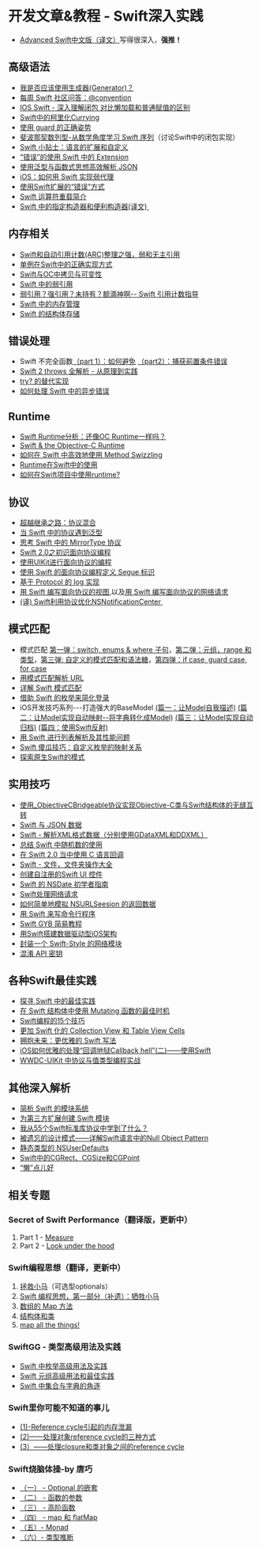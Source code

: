 # 开发文章&教程 - Swift深入实践
- [Advanced Swift中文版（译文）][1]写得很深入，**强推！**

## 高级语法
- [我是否应该使用生成器(Generator)？][2]
- [每周 Swift 社区问答：@convention][3]
- [IOS Swift - 深入理解闭包 对比懒加载和普通赋值的区别][4]
- [Swift中的柯里化Currying][5]
- [使用 guard 的正确姿势][6]
- [斐波那契数列型-从数学角度学习 Swift 序列][7]（讨论Swift中的闭包实现）
- [Swift 小贴士：语言的扩展和自定义][8]
- [“错误”的使用 Swift 中的 Extension][9]
- [使用泛型与函数式思想高效解析 JSON][10]
- [iOS：如何用 Swift 实现弱代理][11]
- [使用Swift扩展的“错误”方式][12]
- [Swift 运算符重载简介][13]
- [Swift 中的指定构造器和便利构造器(译文) ][14]

## 内存相关
- [Swift和自动引用计数(ARC)整理之强，弱和无主引用][15]
- [单例在Swift中的正确实现方式][16]
- [Swift与OC中拷贝与可变性][17]
- [Swift 中的弱引用][18]
- [弱引用？强引用？未持有？额滴神啊-- Swift 引用计数指导][19]
- [Swift 中的内存管理][20]
- [Swift 的结构体存储][21]

## 错误处理
- Swift 不完全函数[（part 1）：如何避免][22] [（part2）：捕获前置条件错误][23]
- [Swift 2 throws 全解析 - 从原理到实践][24]
- [try? 的替代实现][25]
- [如何处理 Swift 中的异步错误][26]

## Runtime
- [Swift Runtime分析：还像OC Runtime一样吗？][27]
- [Swift & the Objective-C Runtime][28]
- [如何在 Swift 中高效地使用 Method Swizzling][29]
- [Runtime在Swift中的使用][30]
- [如何在Swift项目中使用runtime?][31]

## 协议
- [超越继承之路：协议混合][32]
- [当 Swift 中的协议遇到泛型][33]
- [思考 Swift 中的 MirrorType 协议][34]
- [Swift 2.0之初识面向协议编程][35]
- [使用UIKit进行面向协议的编程][36]
- [使用 Swift 的面向协议编程定义 Segue 标识][37]
- [基于 Protocol 的 log 实现][38]
- [用 Swift 编写面向协议的视图][39],以及[用 Swift 编写面向协议的网络请求][40]
- [(译) Swift利用协议优化NSNotificationCenter ][41]

## 模式匹配
- 模式匹配 [第一弹：switch, enums & where 子句][42]，[第二弹：元组，range 和类型][43]，[第三弹: 自定义的模式匹配和语法糖][44]，[第四弹：if case, guard case, for case][45]
- [用模式匹配解析 URL][46]
- [详解 Swift 模式匹配][47]
- [借助 Swift 的枚举来简化登录][48]
- iOS开发技巧系列---打造强大的BaseModel [(篇一：让Model自我描述)][49] [(篇二：让Model实现自动映射--将字典转化成Model)][50] [(篇三：让Model实现自动归档)][51] [(篇四：使用Swift反射)][52]
- [用 Swift 进行列表解析及其性能问题][53]
- [Swift 傻瓜技巧：自定义枚举的映射关系][54]
- [探索原生Swift的模式][55]

## 实用技巧
- [使用\_ObjectiveCBridgeable协议实现Objective-C类与Swift结构体的无缝互转][56]
- [Swift 与 JSON 数据][57]
- [Swift - 解析XML格式数据（分别使用GDataXML和DDXML）][58]
- [总结 Swift 中随机数的使用][59]
- [在 Swift 2.0 当中使用 C 语言回调][60]
- [Swift - 文件，文件夹操作大全][61]
- [创建自注册的Swift UI 控件][62]
- [Swift 的 NSDate 初学者指南][63]
- [Swift处理网络请求][64]
- [如何简单地模拟 NSURLSeesion 的返回数据][65]
- [用 Swift 来写命令行程序][66]
- [Swift GYB 简易教程][67]
- [用Swift搭建数据驱动型iOS架构][68]
- [封装一个 Swift-Style 的网络模块][69]
- [混淆 API 密钥][70]

## 各种Swift最佳实践
- [探寻 Swift 中的最佳实践][71]
- [在 Swift 结构体中使用 Mutating 函数的最佳时机][72]
- [Swift编程的15个技巧][73]
- [更加 Swift 化的 Collection View 和 Table View Cells][74]
- [拥抱未来：更优雅的 Swift 写法][75]
 - [iOS如何优雅的处理“回调地狱Callback hell”(二)——使用Swift][76]
- [WWDC-UIKit 中协议与值类型编程实战][77]

## 其他深入解析
- [简析 Swift 的模块系统][78]
- [为第三方扩展创建 Swift 模块][79]
- [我从55个Swift标准库协议中学到了什么？][80]
- [被遗忘的设计模式——详解Swift语言中的Null Object Pattern][81]
- [静态类型的 NSUserDefaults][82]
- [Swift中的CGRect、CGSize和CGPoint][83]
- [“懒”点儿好][84]

## 相关专题
### Secret of Swift Performance（翻译版，更新中）
1. Part 1 - [Measure][85]
2. Part 2 - [Look under the hood][86]

### Swift编程思想（翻译，更新中）
1. [拯救小马][87]（可选型optionals）
2. [Swift 编程思想，第一部分（补遗）：牺牲小马][88]
2. [数组的 Map 方法][89]
3. [结构体和类][90]
1. [map all the things!][91]

### SwiftGG - 类型高级用法及实践
- [Swift 中枚举高级用法及实践][92]
- [Swift 元组高级用法和最佳实践][93]
- [Swift 中集合与字典的角逐][94]

### Swift里你可能不知道的事儿
- [(1)-Reference cycle引起的内存泄漏][95]
- [(2)——处理对象reference cycle的三种方式][96]
- [(3）——处理closure和类对象之间的reference cycle][97]

### Swift烧脑体操-by 唐巧
- [（一） - Optional 的嵌套][98]
- [（二） - 函数的参数][99]
- [（三） - 高阶函数][100]
- [（四） - map 和 flatMap][101]
- [（五）- Monad][102]
- [（六）- 类型推断][103]

[1]:	http://www.jianshu.com/p/18744b078508 "Advanced Swift中文版"
[2]:	http://swift.gg/2016/04/14/should-i-be-using-a-generator-or-not/ "我是否应该使用生成器(Generator)？"
[3]:	http://swift.gg/2016/05/18/swift-qa-2016-05-18/ "每周 Swift 社区问答：@convention"
[4]:	http://blog.csdn.net/zimo2013/article/details/50073691 "IOS_Swift_深入理解闭包 对比懒加载和普通赋值的区别"
[5]:	http://segmentfault.com/a/1190000004340919 "Swift中的柯里化Currying"
[6]:	http://swift.gg/2016/02/14/swift-guard-radix/ "使用 guard 的正确姿势"
[7]:	http://swift.gg/2015/12/04/the-fibonacci-sequencetype/ "斐波那契数列型-从数学角度学习 Swift 序列"
[8]:	http://www.cocoachina.com/swift/20151223/14774.html
[9]:	http://swift.gg/2016/05/16/using-swift-extensions/ "“错误”的使用 Swift 中的 Extension"
[10]:	http://codebuild.me/2015/09/14/efficient-json-in-swift-with-functional-concepts-and-generics/
[11]:	http://swift.gg/2016/01/19/ios-weak-delegates-swift/ "iOS：如何用 Swift 实现弱代理"
[12]:	http://geek.csdn.net/news/detail/67296 "使用Swift扩展的“错误”方式"
[13]:	http://swift.gg/2016/04/19/operator-overloading-swift/ "Swift 运算符重载简介"
[14]:	http://www.jianshu.com/p/22e666332f01 "Swift 中的指定构造器和便利构造器 [译文]"
[15]:	http://www.devtf.cn/?p=462
[16]:	http://www.devtf.cn/?p=937
[17]:	http://649395594.github.io/blog/2015/12/23/swiftyu-oczhong-kao-bei-yu-ke-bian-xing/ "Swift与OC中拷贝与可变性"
[18]:	http://swift.gg/2015/12/28/friday-qa-2015-12-11-swift-weak-references/ "Friday Q&A 2015-12-11：Swift 中的弱引用"
[19]:	http://www.cocoachina.com/swift/20160202/15182.html
[20]:	http://forrestchang.github.io/2016/04/15/swift-arc-notes/
[21]:	http://swift.gg/2016/06/08/friday-qa-2016-01-29-swift-struct-storage/ "Friday Q&A 2016-01-29: Swift 的结构体存储"
[22]:	http://www.cocoachina.com/swift/20160321/15729.html
[23]:	http://www.cocoachina.com/swift/20160323/15751.html
[24]:	http://www.ibm.com/developerworks/cn/mobile/mo-cn-swift/index.html "Swift 2 throws 全解析 - 从原理到实践"
[25]:	http://swift.gg/2015/10/13/alternatives-to-try-swiftlang/ "try? 的替代实现"
[26]:	http://swift.gg/2016/02/16/async-errors/ "如何处理 Swift 中的异步错误"
[27]:	http://mp.weixin.qq.com/s?__biz=MzA3ODg4MDk0Ng==&mid=403153173&idx=1&sn=c631f95b28a0eb4b842a9494e43a30e5
[28]:	http://nshipster.cn/swift-objc-runtime/ "Swift & the Objective-C Runtime"
[29]:	http://swift.gg/2016/03/29/effective-method-swizzling-with-swift/ "如何在 Swift 中高效地使用 Method Swizzling"
[30]:	https://github.com/icepy/_posts/issues/8
[31]:	http://icetime17.github.io/2016/07/03/2016-07/iOS-%E5%A6%82%E4%BD%95%E5%9C%A8Swift%E9%A1%B9%E7%9B%AE%E4%B8%AD%E4%BD%BF%E7%94%A8runtime/ "iOS --- 如何在Swift项目中使用runtime?"
[32]:	http://chengway.in/chao-yue-ji-cheng-zhi-lu-xie-yi-hun-he/
[33]:	http://chengway.in/dang-swift-zhong-de-fan-xing-yu-dao-xie-yi/
[34]:	http://segmentfault.com/a/1190000004388185 "思考 Swift 中的 MirrorType 协议"
[35]:	http://www.swiftyper.com/Swift/introducing-protocol-oriented-programming-in-swift-2.html "Swift 2.0之初识面向协议编程"
[36]:	http://www.cocoachina.com/ios/20151208/14581.html
[37]:	http://swift.gg/2016/02/01/protocol-oriented-segue-identifiers-swift/ "使用 Swift 的面向协议编程定义 Segue 标识"
[38]:	http://www.cocoachina.com/swift/20160118/14935.html
[39]:	http://swift.gg/2016/06/01/protocol-oriented-views-in-swift/ "用 Swift 编写面向协议的视图"
[40]:	http://swift.gg/2016/06/03/protocol-oriented-networking-in-swift/ "用 Swift 编写面向协议的网络请求"
[41]:	http://www.jianshu.com/p/35fed6082b01 "[译]Swift利用协议优化NSNotificationCenter"
[42]:	https://chengway.in/mo-shi-pi-pei-di-yi-dan-switch-enums-where-zi-ju/ "模式匹配第一弹：switch, enums & where 子句"
[43]:	https://chengway.in/mo-shi-pi-pei-di-er-dan-yuan-zu-range-he-lei-xing/ "模式匹配第二弹：元组，range 和类型"
[44]:	https://chengway.in/mo-shi-pi-pei-di-san-dan-zi-ding-yi-de-mo-shi-pi-pei-he-yu-fa-tang/ "模式匹配第三弹: 自定义的模式匹配和语法糖"
[45]:	https://chengway.in/mo-shi-pi-pei-di-si-dan-if-case-guard-case-for-case/ "模式匹配第四弹：if case, guard case, for case"
[46]:	http://swift.gg/2015/09/15/urls-and-pattern-matching/
[47]:	http://swift.gg/2015/10/27/swift-pattern-matching-in-detail/ "详解 Swift 模式匹配"
[48]:	https://realm.io/cn/news/david-east-simplifying-login-swift-enums/ "借助 Swift 的枚举来简化登录"
[49]:	http://www.jianshu.com/p/53b1e5785b24 "iOS开发技巧系列---打造强大的BaseModel(篇一：让Model自我描述)"
[50]:	http://www.jianshu.com/p/7d94e49297b6 "iOS开发技巧系列---打造强大的BaseModel(篇二：让Model实现自动映射--将字典转化成Model)"
[51]:	http://www.jianshu.com/p/afe92d90c563 "iOS开发技巧系列---打造强大的BaseModel(篇三：让Model实现自动归档)"
[52]:	http://www.jianshu.com/p/2a7176f3f879 "iOS开发技巧系列---打造强大的BaseModel(篇四：使用Swift反射)"
[53]:	http://swift.gg/2015/10/29/list-comprehensions-and-performance-with-swift/ "用 Swift 进行列表解析及其性能问题"
[54]:	http://swift.gg/2016/06/13/stupid-swift-tricks-5-enums/ "Swift 傻瓜技巧：自定义枚举的映射关系"
[55]:	https://www.sdk.cn/news/4006
[56]:	http://southpeak.github.io/blog/2015/10/26/objectivecbridgeable-protocol-for-objectivec-class-and-swift-struct/
[57]:	http://swiftcafe.io/2015/07/18/swift-json/
[58]:	http://www.hangge.com/blog/cache/detail_646.html
[59]:	http://www.cocoachina.com/swift/20151013/13624.html
[60]:	http://swift.gg/2015/11/11/c-callbacks-in-swift/ "在 Swift 2.0 当中使用 C 语言回调"
[61]:	http://www.hangge.com/blog/cache/detail_527.html "Swift - 文件，文件夹操作大全"
[62]:	http://www.devtf.cn/?p=1162 "创建自注册的Swift UI 控件"
[63]:	http://swift.gg/2015/12/14/a-beginners-guide-to-nsdate-in-swift/ "Swift 的 NSDate 初学者指南"
[64]:	https://github.com/icepy/_posts/issues/10 "每周练习：Swift处理网络请求"
[65]:	http://swift.gg/2016/01/22/an-easy-way-to-stub-nsurlsession/ "如何简单地模拟 NSURLSeesion 的返回数据"
[66]:	http://swift.gg/2016/03/28/command-line-utilities-in-swift/ "用 Swift 来写命令行程序"
[67]:	http://swift.gg/2016/03/04/a-short-swift-gyb-tutorial/ "Swift GYB 简易教程"
[68]:	http://mrpeak.cn/blog/swift-dda/ "用Swift搭建数据驱动型iOS架构"
[69]:	http://www.jianshu.com/p/933c175d0fc6 "封装一个 Swift-Style 的网络模块"
[70]:	http://swift.gg/2016/07/04/obscuring-api-keys/ "混淆 API 密钥"
[71]:	https://realm.io/cn/news/gotocph-ash-furrow-best-practices-swift/ "探寻 Swift 中的最佳实践"
[72]:	http://swift.gg/2016/02/06/when-to-use-mutating-functions-in-swift-structs/ "在 Swift 结构体中使用 Mutating 函数的最佳时机"
[73]:	http://geek.csdn.net/news/detail/58593
[74]:	http://swift.gg/2016/02/02/being-swifty-with-collection-view-and-table-view-cells/ "更加 Swift 化的 Collection View 和 Table View Cells"
[75]:	https://realm.io/cn/news/doios-daniel-steinberg-ready-for-the-future/ "拥抱未来：更优雅的 Swift 写法"
[76]:	http://www.jianshu.com/p/deb65d0a6b8c "iOS如何优雅的处理“回调地狱Callback hell”(二)——使用Swift"
[77]:	http://www.jianshu.com/p/0d2fab095ae2 "WWDC-UIKit 中协议与值类型编程实战"
[78]:	http://www.cocoachina.com/industry/20140621/8904.html
[79]:	http://andelf.github.io/blog/2015/01/23/swift-3rd-library-install-as-swift-modules/
[80]:	http://www.cocoachina.com/swift/20160107/14868.html
[81]:	http://www.csdn.net/article/2015-11-17/2826234-null-object-pattern-in-swift
[82]:	http://swift.gg/2016/02/17/nsuserdefaults-static/ "静态类型的 NSUserDefaults"
[83]:	http://www.jianshu.com/p/da3c2c30e072 "Swift中的CGRect、CGSize和CGPoint"
[84]:	http://swift.gg/2016/03/25/being-lazy/ "“懒”点儿好"
[85]:	http://southpeak.github.io/blog/2015/11/05/secret-of-swift-performance-part-1/
[86]:	http://southpeak.github.io/blog/2015/11/05/secret-of-swift-performance-part-2/
[87]:	http://swift.gg/2015/09/29/thinking-in-swift-1/ "Swift 编程思想，第一部分：拯救小马"
[88]:	http://swift.gg/2016/03/21/thinking-in-swift-1-addendum/ "Swift 编程思想，第一部分（补遗）：牺牲小马"
[89]:	http://swift.gg/2015/10/09/thinking-in-swift-2/ "Swift 编程思想，第二部分：数组的 Map 方法"
[90]:	http://alisoftware.github.io/swift/2015/10/03/thinking-in-swift-3/ "Swift编程思想第三部分：结构体和类"
[91]:	http://swift.gg/2015/10/22/thinking-in-swift-4/ "Swift 编程思想 Part 4：map all the things!"
[92]:	http://swift.gg/2015/11/20/advanced-practical-enum-examples/ "Swift 中枚举高级用法及实践"
[93]:	http://swift.gg/2015/10/10/tuples-swift-advanced-usage-best-practices/ "Swift 元组高级用法和最佳实践"
[94]:	http://swift.gg/2016/01/20/sets-vs-dictionaries-smackdown-in-swiftlang/ "Swift 中集合与字典的角逐"
[95]:	http://segmentfault.com/a/1190000004331260 "Swift里你可能不知道的事儿(1)-Reference cycle引起的内存泄漏"
[96]:	http://segmentfault.com/a/1190000004345727 "Swift里你可能不知道的事儿(2)——处理对象reference cycle的三种方式"
[97]:	https://segmentfault.com/a/1190000004584432 "Swift里你可能不知道的事儿（3）——处理closure和类对象之间的reference cycle"
[98]:	http://www.infoq.com/cn/articles/swift-brain-gym-optional
[99]:	http://www.infoq.com/cn/articles/swift-brain-gym-arguments?utm_campaign=rightbar_v2&utm_source=infoq&utm_medium=articles_link&utm_content=link_text "Swift 烧脑体操（二） - 函数的参数"
[100]:	http://www.infoq.com/cn/articles/swift-brain-gym-high-order-function?utm_campaign=rightbar_v2&utm_source=infoq&utm_medium=articles_link&utm_content=link_text "Swift 烧脑体操（三） - 高阶函数"
[101]:	http://www.infoq.com/cn/articles/swift-brain-gym-map-and-flatmap?utm_campaign=rightbar_v2&utm_source=infoq&utm_medium=articles_link&utm_content=link_text "Swift 烧脑体操（四） - map 和 flatMap"
[102]:	http://www.infoq.com/cn/articles/swift-brain-gym-monad?utm_campaign=rightbar_v2&utm_source=infoq&utm_medium=articles_link&utm_content=link_text "Swift 烧脑体操（五）- Monad"
[103]:	http://blog.devtang.com/2016/05/22/swift-gym-6-type-infer/ "Swift 烧脑体操（六）- 类型推断"